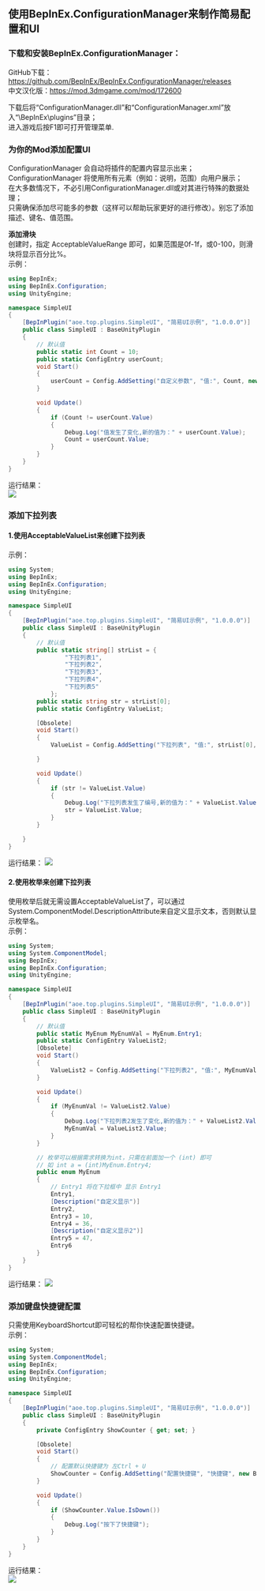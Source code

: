 ## 使用BepInEx.ConfigurationManager来制作简易配置和UI

### 下载和安装BepInEx.ConfigurationManager：
GitHub下载：https://github.com/BepInEx/BepInEx.ConfigurationManager/releases  
中文汉化版：https://mod.3dmgame.com/mod/172600

下载后将“ConfigurationManager.dll”和“ConfigurationManager.xml”放入“\\BepInEx\\plugins”目录；  
进入游戏后按F1即可打开管理菜单.


### 为你的Mod添加配置UI
ConfigurationManager 会自动将插件的配置内容显示出来；  
ConfigurationManager 将使用所有元素（例如：说明，范围）向用户展示；  
在大多数情况下，不必引用ConfigurationManager.dll或对其进行特殊的数据处理；  
只需确保添加尽可能多的参数（这样可以帮助玩家更好的进行修改）。别忘了添加描述、键名、值范围。

**添加滑块**  
创建时，指定 AcceptableValueRange 即可，如果范围是0f-1f，或0-100，则滑块将显示百分比%。  
示例：  
```csharp
using BepInEx;
using BepInEx.Configuration;
using UnityEngine;

namespace SimpleUI
{
    [BepInPlugin("aoe.top.plugins.SimpleUI", "简易UI示例", "1.0.0.0")]
    public class SimpleUI : BaseUnityPlugin
    {
        // 默认值
        public static int Count = 10;
        public static ConfigEntry userCount;
        void Start()
        {
            userCount = Config.AddSetting("自定义参数", "值:", Count, new ConfigDescription("你可以根据自己的需求,自由的调整这个参数", new AcceptableValueRange(1, 100)));
        }

        void Update()
        {
            if (Count != userCount.Value)
            {
                Debug.Log("值发生了变化,新的值为：" + userCount.Value);
                Count = userCount.Value;
            }
        }
    }
}
```
运行结果：  
![](https://mod.3dmgame.com/static/upload/mod/202102/MOD602e328dd8402.png)

### 添加下拉列表

#### 1.使用AcceptableValueList来创建下拉列表
示例：
```csharp
using System;
using BepInEx;
using BepInEx.Configuration;
using UnityEngine;

namespace SimpleUI
{
    [BepInPlugin("aoe.top.plugins.SimpleUI", "简易UI示例", "1.0.0.0")]
    public class SimpleUI : BaseUnityPlugin
    {
        // 默认值
        public static string[] strList = {
                "下拉列表1",
                "下拉列表2",
                "下拉列表3",
                "下拉列表4",
                "下拉列表5"
            };
        public static string str = strList[0];
        public static ConfigEntry ValueList;

        [Obsolete]
        void Start()
        {
            ValueList = Config.AddSetting("下拉列表", "值:", strList[0], new ConfigDescription("这是一个下拉列表", new AcceptableValueList(strList)));

        }

        void Update()
        {
            if (str != ValueList.Value)
            {
                Debug.Log("下拉列表发生了编号,新的值为：" + ValueList.Value);
                str = ValueList.Value;
            }
        }

    }
}
```

运行结果：
![](https://mod.3dmgame.com/static/upload/mod/202102/MOD602e36cdcb0a7.png)

#### 2.使用枚举来创建下拉列表
使用枚举后就无需设置AcceptableValueList了，可以通过System.ComponentModel.DescriptionAttribute来自定义显示文本，否则默认显示枚举名。  
示例：
```csharp
using System;
using System.ComponentModel;
using BepInEx;
using BepInEx.Configuration;
using UnityEngine;

namespace SimpleUI
{
    [BepInPlugin("aoe.top.plugins.SimpleUI", "简易UI示例", "1.0.0.0")]
    public class SimpleUI : BaseUnityPlugin
    {
        // 默认值
        public static MyEnum MyEnumVal = MyEnum.Entry1;
        public static ConfigEntry ValueList2;
        [Obsolete]
        void Start()
        {
            ValueList2 = Config.AddSetting("下拉列表2", "值:", MyEnumVal, new ConfigDescription("这是一个下拉列表", null, new MyEnum()));
        }

        void Update()
        {
            if (MyEnumVal != ValueList2.Value)
            {
                Debug.Log("下拉列表2发生了变化,新的值为：" + ValueList2.Value);
                MyEnumVal = ValueList2.Value;
            }
        }

        // 枚举可以根据需求转换为int，只需在前面加一个 (int) 即可
        // 如 int a = (int)MyEnum.Entry4;
        public enum MyEnum
        {
            // Entry1 将在下拉框中 显示 Entry1
            Entry1,
            [Description("自定义显示")]
            Entry2,
            Entry3 = 10,
            Entry4 = 36,
            [Description("自定义显示2")]
            Entry5 = 47,
            Entry6
        }
    }
}
```
运行结果：
![](https://mod.3dmgame.com/static/upload/mod/202102/MOD602e36fa242ad.png)

### 添加键盘快捷键配置
只需使用KeyboardShortcut即可轻松的帮你快速配置快捷键。  
示例：
```csharp
using System;
using System.ComponentModel;
using BepInEx;
using BepInEx.Configuration;
using UnityEngine;

namespace SimpleUI
{
    [BepInPlugin("aoe.top.plugins.SimpleUI", "简易UI示例", "1.0.0.0")]
    public class SimpleUI : BaseUnityPlugin
    {
        private ConfigEntry ShowCounter { get; set; }

        [Obsolete]
        void Start()
        {
            // 配置默认快捷键为 左Ctrl + U
            ShowCounter = Config.AddSetting("配置快捷键", "快捷键", new BepInEx.Configuration.KeyboardShortcut(KeyCode.U, KeyCode.LeftControl));
        }

        void Update()
        {
            if (ShowCounter.Value.IsDown())
            {
                Debug.Log("按下了快捷键");
            }
        }
    }
}
```

运行结果：  
![](https://mod.3dmgame.com/static/upload/mod/202102/MOD602e3725f10f6.png)